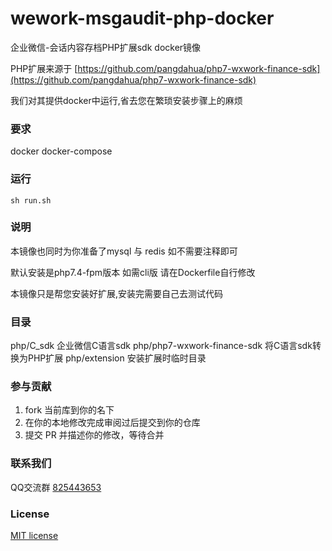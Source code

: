 # wework-msgaudit-php-docker

企业微信-会话内容存档PHP扩展sdk docker镜像

PHP扩展来源于 [https://github.com/pangdahua/php7-wxwork-finance-sdk](https://github.com/pangdahua/php7-wxwork-finance-sdk)		

我们对其提供docker中运行,省去您在繁琐安装步骤上的麻烦


### 要求

docker
docker-compose


### 运行


```shell
sh run.sh
```


### 说明


本镜像也同时为你准备了mysql 与 redis 如不需要注释即可			

默认安装是php7.4-fpm版本 如需cli版 请在Dockerfile自行修改	

本镜像只是帮您安装好扩展,安装完需要自己去测试代码  


### 目录

php/C_sdk 企业微信C语言sdk
php/php7-wxwork-finance-sdk 将C语言sdk转换为PHP扩展
php/extension 安装扩展时临时目录


###  参与贡献

1. fork 当前库到你的名下
2. 在你的本地修改完成审阅过后提交到你的仓库
3. 提交 PR 并描述你的修改，等待合并

### 联系我们

QQ交流群 [825443653](https://jq.qq.com/?_wv=1027&k=It3u9hrp)

###  License

[MIT license](https://opensource.org/licenses/MIT)


